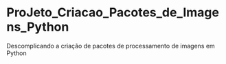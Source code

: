 # ProJeto_Criacao_Pacotes_de_Imagens_Python
Descomplicando a criação de pacotes de processamento de imagens em Python
